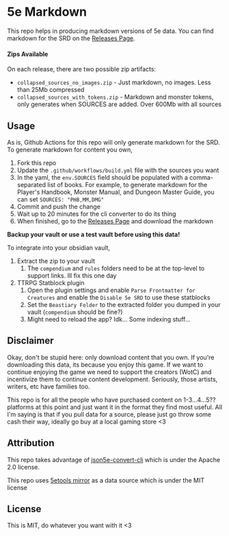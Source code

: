 # 5e Markdown

This repo helps in producing markdown versions of 5e data.  You can find markdown for the SRD on the
[Releases Page](https://github.com/scottTomaszewski/5e-markdown/releases).

#### Zips Available

On each release, there are two possible zip artifacts:

- `collapsed_sources_no_images.zip` - Just markdown, no images.  Less than 25Mb compressed 
- `collapsed_sources_with_tokens.zip` - Markdown and monster tokens, only generates when SOURCES are added.  Over 600Mb with all sources

## Usage

As is, Github Actions for this repo will only generate markdown for the SRD.  To generate markdown for content you own,

1. Fork this repo
2. Update the `.github/workflows/build.yml` file with the sources you want
  1. In the yaml, the `env.SOURCES` field should be populated with a comma-separated list of books. For example, to generate markdown for the Player's Handbook, Monster Manual, and Dungeon Master Guide, you can set `SOURCES: "PHB,MM,DMG"`
3. Commit and push the change
4. Wait up to 20 minutes for the cli converter to do its thing
5. When finished, go to the [Releases Page](https://github.com/scottTomaszewski/5e-markdown/releases) and download the markdown

**Backup your vault or use a test vault before using this data!**

To integrate into your obsidian vault,

1. Extract the zip to your vault 
   1. The `compendium` and `rules` folders need to be at the top-level to support links.  Ill fix this one day
3. TTRPG Statblock plugin
   1. Open the plugin settings and enable `Parse Frontmatter for Creatures` and enable the `Disable 5e SRD` to use these statblocks
   2. Set the `Beastiary Folder` to the extracted folder you dumped in your vault (`compendium` should be fine?)
   3. Might need to reload the app?  Idk... Some indexing stuff...

## Disclaimer

Okay, don't be stupid here: only download content that you own.  If you're downloading 
this data, its because you enjoy this game.  If we want to continue enjoying the game we
need to support the creators (WotC) and incentivize them to continue content 
development.  Seriously, those artists, writers, etc have families too.  

This repo is for all the people who have purchased content on 1-3...4...5?? 
platforms at this point and just want it in the format they find most useful.  All I'm 
saying is that if you pull data for a source, please just go throw some cash their way,
ideally go buy at a local gaming store <3

## Attribution

This repo takes advantage of 
[json5e-convert-cli](https://github.com/ebullient/json5e-convert-cli) which is under the
Apache 2.0 license. 

This repo uses
[5etools mirror](https://github.com/5etools-mirror-1/5etools-mirror-1.github.io) as a
data source which is under the MIT license

## License

This is MIT, do whatever you want with it <3
